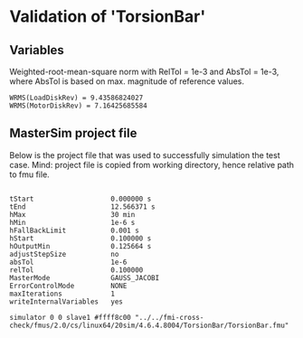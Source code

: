 # Validation of 'TorsionBar'

## Variables
Weighted-root-mean-square norm with RelTol = 1e-3 and AbsTol = 1e-3, where
AbsTol is based on max. magnitude of reference values.

```
WRMS(LoadDiskRev) = 9.43586824027
WRMS(MotorDiskRev) = 7.16425685584
```

## MasterSim project file

Below is the project file that was used to successfully simulation the test case.
Mind: project file is copied from working directory, hence relative path to fmu file.

```

tStart                   0.000000 s
tEnd                     12.566371 s
hMax                     30 min
hMin                     1e-6 s
hFallBackLimit           0.001 s
hStart                   0.100000 s
hOutputMin               0.125664 s
adjustStepSize           no
absTol                   1e-6
relTol                   0.100000
MasterMode               GAUSS_JACOBI
ErrorControlMode         NONE
maxIterations            1
writeInternalVariables   yes

simulator 0 0 slave1 #ffff8c00 "../../fmi-cross-check/fmus/2.0/cs/linux64/20sim/4.6.4.8004/TorsionBar/TorsionBar.fmu"


```


